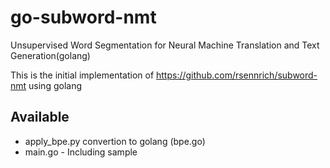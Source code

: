 # go-subword-nmt
Unsupervised Word Segmentation for Neural Machine Translation and Text Generation(golang)

This is the initial implementation of https://github.com/rsennrich/subword-nmt using golang

## Available
* apply_bpe.py convertion to golang (bpe.go)
* main.go - Including sample